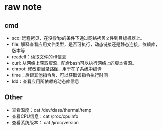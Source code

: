 # raw note
## cmd
- sco: 远程拷贝，在没有ftp的条件下通过网络拷贝文件到目标机器上。
- file: 解释查看应用文件类型，是否可执行，动态链接还是静态连接，依赖库，版本等
- readelf：读取文件的elf信息
- curl: 从网络上获取资源，配合bash可以执行网络上的脚本资源。
- chroot: 修改更目录路径，用于在子系统中编译
- time：后跟其他指令后，可以获取该指令执行时间
- ldd：查看应用所依赖的动态库信息

## Other
- 查看温度：cat /dev/class/thermal/temp
- 查看CPU信息：cat /proc/cpuinfo
- 查看系统版本： cat /proc/version
